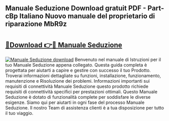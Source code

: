 ## Manuale Seduzione Download gratuit PDF - Part-cBp Italiano Nuovo manuale del proprietario di riparazione MbR9z

# <h2><a href="http://dfbeuv5.blite.top/?on=Manuale+Seduzione">🔗Download 👉🔴 Manuale Seduzione</a></h2>

[![Manuale Seduzione download](https://i.imgur.com/lujVjoI.png)](http://dfbeuv5.blite.top/?on=Manuale+Seduzione)
Benvenuto nel manuale di Istruzioni per il tuo Manuale Seduzione appena collegato. Questa guida completa è progettata per aiutarti a capire e gestire con successo il tuo Prodotto. Troverai informazioni dettagliate su funzioni, installazione, funzionamento, manutenzione e Risoluzione dei problemi. Informazioni importanti sui requisiti di connettività Manuale Seduzione questo prodotto richiede requisiti di connettività specifici per prestazioni ottimali. Questo Manuale Seduzione è dotato di funzionalità complete per soddisfare le diverse esigenze. Siamo qui per aiutarti in ogni fase del processo Manuale Seduzione. Il nostro Team di assistenza clienti è a tua disposizione per tutto il tuo viaggio.
